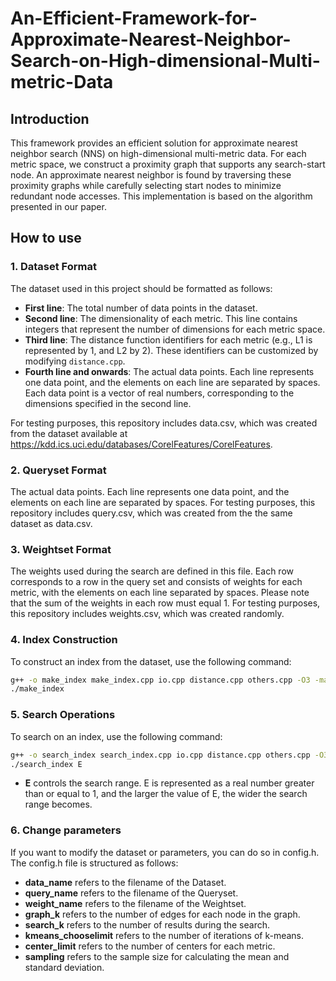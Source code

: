 # An-Efficient-Framework-for-Approximate-Nearest-Neighbor-Search-on-High-dimensional-Multi-metric-Data
## Introduction
This framework provides an efficient solution for approximate nearest neighbor search (NNS) on high-dimensional multi-metric data. For each metric space, we construct a proximity graph that supports any search-start node. An approximate nearest neighbor is found by traversing these proximity graphs while carefully selecting start nodes to minimize redundant node accesses. This implementation is based on the algorithm presented in our paper.

## How to use

### 1. Dataset Format
The dataset used in this project should be formatted as follows:
- **First line**: The total number of data points in the dataset.
- **Second line**: The dimensionality of each metric. This line contains integers that represent the number of dimensions for each metric space.
- **Third line**: The distance function identifiers for each metric (e.g., L1 is represented by 1, and L2 by 2). These identifiers can be customized by modifying `distance.cpp`.
- **Fourth line and onwards**: The actual data points. Each line represents one data point, and the elements on each line are separated by spaces. Each data point is a vector of real numbers, corresponding to the dimensions specified in the second line.

For testing purposes, this repository includes data.csv, which was created from the dataset available at https://kdd.ics.uci.edu/databases/CorelFeatures/CorelFeatures.

### 2. Queryset Format
The actual data points. Each line represents one data point, and the elements on each line are separated by spaces.
For testing purposes, this repository includes query.csv, which was created from the the same dataset as data.csv.

### 3. Weightset Format
The weights used during the search are defined in this file. Each row corresponds to a row in the query set and consists of weights for each metric, with the elements on each line separated by spaces. Please note that the sum of the weights in each row must equal 1.
For testing purposes, this repository includes weights.csv, which was created randomly.

### 4. Index Construction
To construct an index from the dataset, use the following command:
```sh
g++ -o make_index make_index.cpp io.cpp distance.cpp others.cpp -O3 -mavx512f
./make_index
```

### 5. Search Operations
To search on an index, use the following command:
```sh
g++ -o search_index search_index.cpp io.cpp distance.cpp others.cpp -O3 -mavx512f
./search_index E
```
- **E** controls the search range. E is represented as a real number greater than or equal to 1, and the larger the value of E, the wider the search range becomes.

### 6. Change parameters
If you want to modify the dataset or parameters, you can do so in config.h. The config.h file is structured as follows:
- **data_name** refers to the filename of the Dataset.
- **query_name** refers to the filename of the Queryset.
- **weight_name** refers to the filename of the Weightset.
- **graph_k** refers to the number of edges for each node in the graph.
- **search_k** refers to the number of results during the search.
- **kmeans_chooselimit** refers to the number of iterations of k-means.
- **center_limit** refers to the number of centers for each metric.
- **sampling** refers to the sample size for calculating the mean and standard deviation.

